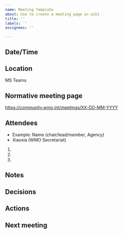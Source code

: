 ```yaml
---
name: Meeting Template
about: Use to create a meeting page on wiki
title: ''
labels: ''
assignees: ''

---
```

## Date/Time


## Location

MS Teams

## Normative meeting page

https://community.wmo.int/meetings/XX-DD-MM-YYYY


## Attendees 
- Example: Name (chair/lead/member, Agency)
- Xiaoxia (WMO Secretariat)
1. 
1.   
1. 

## Notes

## Decisions

## Actions

## Next meeting
